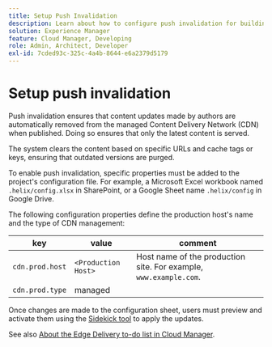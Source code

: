 ```yaml
---
title: Setup Push Invalidation
description: Learn about how to configure push invalidation for building your own production CDN.
solution: Experience Manager
feature: Cloud Manager, Developing
role: Admin, Architect, Developer
exl-id: 7cded93c-325c-4a4b-8644-e6a2379d5179
---
```

# Setup push invalidation 

Push invalidation ensures that content updates made by authors are automatically removed from the managed Content Delivery Network (CDN) when published. Doing so ensures that only the latest content is served. 

The system clears the content based on specific URLs and cache tags or keys, ensuring that outdated versions are purged.

To enable push invalidation, specific properties must be added to the project's configuration file. For example, a Microsoft Excel workbook named `.helix/config.xlsx` in SharePoint, or a Google Sheet name `.helix/config` in Google Drive. 

The following configuration properties define the production host's name and the type of CDN management:

| key | value | comment |
| --- | --- | --- |
| `cdn.prod.host` | `<Production Host>`  | Host name of the production site. For example, `www.example.com`. |
| `cdn.prod.type` | managed |   |

Once changes are made to the configuration sheet, users must preview and activate them using the [Sidekick tool](/help/edge/docs/sidekick.md) to apply the updates.

See also [About the Edge Delivery to-do list in Cloud Manager](/help/implementing/cloud-manager/edge-delivery/introduction-to-edge-delivery-services.md#ed-todo-list).
